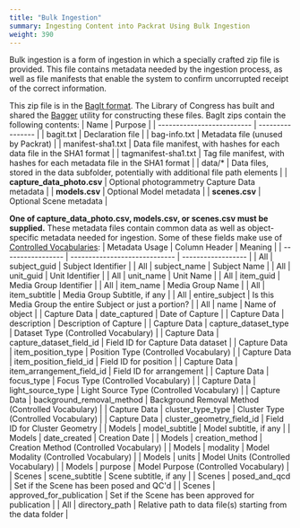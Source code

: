 ```yaml
---
title: "Bulk Ingestion"
summary: Ingesting Content into Packrat Using Bulk Ingestion
weight: 390
---
```


Bulk ingestion is a form of ingestion in which a specially crafted zip file is provided. This file contains metadata needed by the ingestion process, as well as file manifests that enable the system to confirm uncorrupted receipt of the correct information.

This zip file is in the [BagIt format](https://datatracker.ietf.org/doc/html/rfc8493). The Library of Congress has built and shared the [Bagger](https://github.com/LibraryOfCongress/bagger) utility for constructing these files. BagIt zips contain the following contents:
|            Name            |      Purpose     |
| -------------------------- | ---------------- |
| bagit.txt                  | Declaration file |
| bag-info.txt               | Metadata file (unused by Packrat) |
| manifest-sha1.txt          | Data file manifest, with hashes for each data file in the SHA1 format |
| tagmanifest-sha1.txt       | Tag file manifest, with hashes for each metadata file in the SHA1 format |
| data/*                     | Data files, stored in the data subfolder, potentially with additional file path elements |
| **capture_data_photo.csv** | Optional photogrammetry Capture Data metadata |
| **models.csv**             | Optional Model metadata |
| **scenes.csv**             | Optional Scene metadata |

**One of capture_data_photo.csv, models.csv, or scenes.csv must be supplied.** These metadata files contain common data as well as object-specific metadata needed for ingestion. Some of these fields make use of [Controlled Vocabularies](../vocabulary):
|   Metadata Usage  |          Column Header        |       Meaning      |
| ----------------- | ----------------------------- | ------------------ |
| All               | subject_guid                  | Subject Identifier |
| All               | subject_name                  | Subject Name |
| All               | unit_guid                     | Unit Identifier |
| All               | unit_name                     | Unit Name |
| All               | item_guid                     | Media Group Identifier |
| All               | item_name                     | Media Group Name |
| All               | item_subtitle                 | Media Group Subtitle, if any |
| All               | entire_subject                | Is this Media Group the entire Subject or just a portion? |
| All               | name                          | Name of object |
| Capture Data      | date_captured                 | Date of Capture |
| Capture Data      | description                   | Description of Capture |
| Capture Data      | capture_dataset_type          | Dataset Type (Controlled Vocabulary) |
| Capture Data      | capture_dataset_field_id      | Field ID for Capture Data dataset |
| Capture Data      | item_position_type            | Position Type (Controlled Vocabulary) |
| Capture Data      | item_position_field_id        | Field ID for position |
| Capture Data      | item_arrangement_field_id     | Field ID for arrangement |
| Capture Data      | focus_type                    | Focus Type (Controlled Vocabulary) |
| Capture Data      | light_source_type             | Light Source Type (Controlled Vocabulary) |
| Capture Data      | background_removal_method     | Background Removal Method (Controlled Vocabulary) |
| Capture Data      | cluster_type_type             | Cluster Type (Controlled Vocabulary) |
| Capture Data      | cluster_geometry_field_id     | Field ID for Cluster Geometry |
| Models            | model_subtitle                | Model subtitle, if any |
| Models            | date_created                  | Creation Date |
| Models            | creation_method               | Creation Method (Controlled Vocabulary) |
| Models            | modality                      | Model Modality (Controlled Vocabulary) |
| Models            | units                         | Model Units (Controlled Vocabulary) |
| Models            | purpose                       | Model Purpose (Controlled Vocabulary) |
| Scenes            | scene_subtitle                | Scene subtitle, if any |
| Scenes            | posed_and_qcd                 | Set if the Scene has been posed and QC'd |
| Scenes            | approved_for_publication      | Set if the Scene has been approved for publication |
| All               | directory_path                | Relative path to data file(s) starting from the data folder |
